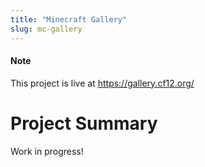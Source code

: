 ```yaml
---
title: "Minecraft Gallery"
slug: mc-gallery
---
```

#### Note
This project is live at <https://gallery.cf12.org/>

# Project Summary
Work in progress!